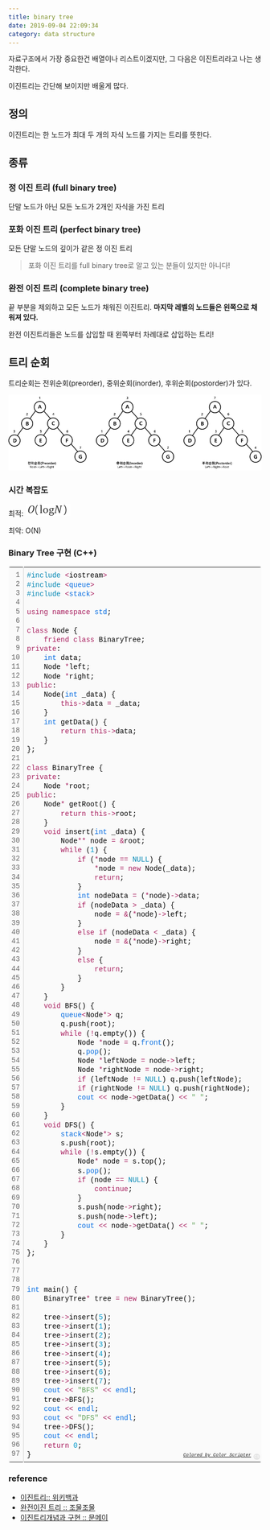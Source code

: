 ```yaml
---
title: binary tree
date: 2019-09-04 22:09:34
category: data structure
---
```


자료구조에서 가장 중요한건 배열이나 리스트이겠지만, 그 다음은 이진트리라고 나는 생각한다.

이진트리는 간단해 보이지만 배울게 많다.

## 정의

이진트리는 한 노드가 최대 두 개의 자식 노드를 가지는 트리를 뜻한다.

## 종류

### 정 이진 트리 (full binary tree)

단말 노드가 아닌 모든 노드가 2개인 자식을 가진 트리

### 포화 이진 트리 (perfect binary tree)

모든 단말 노드의 깊이가 같은 정 이진 트리

> 포화 이진 트리를 full binary tree로 알고 있는 분들이 있지만 아니다!

### 완전 이진 트리 (complete binary tree)

끝 부분을 제외하고 모든 노드가 채워진 이진트리. **마지막 레벨의 노드들은 왼쪽으로 채워져 있다.**

완전 이진트리들은 노드를 삽입할 때 왼쪽부터 차례대로 삽입하는 트리!

## 트리 순회

트리순회는 전위순회(preorder), 중위순회(inorder), 후위순회(postorder)가 있다.

<img src='./images/binary01.png'/>

### 시간 복잡도

최적: ![img](./images/binary02.png)

최악: O(N)

### Binary Tree 구현 (C++)

<div class="colorscripter-code" style="color:#010101;font-family:Consolas, 'Liberation Mono', Menlo, Courier, monospace !important; position:relative !important;overflow:auto"><table class="colorscripter-code-table" style="margin:0;padding:0;border:none;background-color:#fafafa;border-radius:4px;" cellspacing="0" cellpadding="0"><tr><td style="padding:6px;border-right:2px solid #e5e5e5"><div style="margin:0;padding:0;word-break:normal;text-align:right;color:#666;font-family:Consolas, 'Liberation Mono', Menlo, Courier, monospace !important;line-height:130%"><div style="line-height:130%">1</div><div style="line-height:130%">2</div><div style="line-height:130%">3</div><div style="line-height:130%">4</div><div style="line-height:130%">5</div><div style="line-height:130%">6</div><div style="line-height:130%">7</div><div style="line-height:130%">8</div><div style="line-height:130%">9</div><div style="line-height:130%">10</div><div style="line-height:130%">11</div><div style="line-height:130%">12</div><div style="line-height:130%">13</div><div style="line-height:130%">14</div><div style="line-height:130%">15</div><div style="line-height:130%">16</div><div style="line-height:130%">17</div><div style="line-height:130%">18</div><div style="line-height:130%">19</div><div style="line-height:130%">20</div><div style="line-height:130%">21</div><div style="line-height:130%">22</div><div style="line-height:130%">23</div><div style="line-height:130%">24</div><div style="line-height:130%">25</div><div style="line-height:130%">26</div><div style="line-height:130%">27</div><div style="line-height:130%">28</div><div style="line-height:130%">29</div><div style="line-height:130%">30</div><div style="line-height:130%">31</div><div style="line-height:130%">32</div><div style="line-height:130%">33</div><div style="line-height:130%">34</div><div style="line-height:130%">35</div><div style="line-height:130%">36</div><div style="line-height:130%">37</div><div style="line-height:130%">38</div><div style="line-height:130%">39</div><div style="line-height:130%">40</div><div style="line-height:130%">41</div><div style="line-height:130%">42</div><div style="line-height:130%">43</div><div style="line-height:130%">44</div><div style="line-height:130%">45</div><div style="line-height:130%">46</div><div style="line-height:130%">47</div><div style="line-height:130%">48</div><div style="line-height:130%">49</div><div style="line-height:130%">50</div><div style="line-height:130%">51</div><div style="line-height:130%">52</div><div style="line-height:130%">53</div><div style="line-height:130%">54</div><div style="line-height:130%">55</div><div style="line-height:130%">56</div><div style="line-height:130%">57</div><div style="line-height:130%">58</div><div style="line-height:130%">59</div><div style="line-height:130%">60</div><div style="line-height:130%">61</div><div style="line-height:130%">62</div><div style="line-height:130%">63</div><div style="line-height:130%">64</div><div style="line-height:130%">65</div><div style="line-height:130%">66</div><div style="line-height:130%">67</div><div style="line-height:130%">68</div><div style="line-height:130%">69</div><div style="line-height:130%">70</div><div style="line-height:130%">71</div><div style="line-height:130%">72</div><div style="line-height:130%">73</div><div style="line-height:130%">74</div><div style="line-height:130%">75</div><div style="line-height:130%">76</div><div style="line-height:130%">77</div><div style="line-height:130%">78</div><div style="line-height:130%">79</div><div style="line-height:130%">80</div><div style="line-height:130%">81</div><div style="line-height:130%">82</div><div style="line-height:130%">83</div><div style="line-height:130%">84</div><div style="line-height:130%">85</div><div style="line-height:130%">86</div><div style="line-height:130%">87</div><div style="line-height:130%">88</div><div style="line-height:130%">89</div><div style="line-height:130%">90</div><div style="line-height:130%">91</div><div style="line-height:130%">92</div><div style="line-height:130%">93</div><div style="line-height:130%">94</div><div style="line-height:130%">95</div><div style="line-height:130%">96</div><div style="line-height:130%">97</div></div></td><td style="padding:6px 0;text-align:left"><div style="margin:0;padding:0;color:#010101;font-family:Consolas, 'Liberation Mono', Menlo, Courier, monospace !important;line-height:130%"><div style="padding:0 6px; white-space:pre; line-height:130%"><span style="color:#0086b3">#include</span>&nbsp;<span style="color:#ff3399"></span><span style="color:#a71d5d">&lt;</span>iostream<span style="color:#ff3399"></span><span style="color:#a71d5d">&gt;</span></div><div style="padding:0 6px; white-space:pre; line-height:130%"><span style="color:#0086b3">#include</span>&nbsp;<span style="color:#ff3399"></span><span style="color:#a71d5d">&lt;</span><span style="color:#066de2">queue</span><span style="color:#a71d5d">&gt;</span></div><div style="padding:0 6px; white-space:pre; line-height:130%"><span style="color:#0086b3">#include</span>&nbsp;<span style="color:#ff3399"></span><span style="color:#a71d5d">&lt;</span><span style="color:#066de2">stack</span><span style="color:#a71d5d">&gt;</span></div><div style="padding:0 6px; white-space:pre; line-height:130%">&nbsp;</div><div style="padding:0 6px; white-space:pre; line-height:130%"><span style="color:#a71d5d">using</span>&nbsp;<span style="color:#a71d5d">namespace</span>&nbsp;<span style="color:#066de2">std</span>;</div><div style="padding:0 6px; white-space:pre; line-height:130%">&nbsp;</div><div style="padding:0 6px; white-space:pre; line-height:130%"><span style="color:#a71d5d">class</span>&nbsp;Node&nbsp;{</div><div style="padding:0 6px; white-space:pre; line-height:130%">&nbsp;&nbsp;&nbsp;&nbsp;<span style="color:#a71d5d">friend</span>&nbsp;<span style="color:#a71d5d">class</span>&nbsp;BinaryTree;</div><div style="padding:0 6px; white-space:pre; line-height:130%"><span style="color:#a71d5d">private</span>:</div><div style="padding:0 6px; white-space:pre; line-height:130%">&nbsp;&nbsp;&nbsp;&nbsp;<span style="color:#066de2">int</span>&nbsp;data;</div><div style="padding:0 6px; white-space:pre; line-height:130%">&nbsp;&nbsp;&nbsp;&nbsp;Node&nbsp;<span style="color:#ff3399"></span><span style="color:#a71d5d">*</span>left;</div><div style="padding:0 6px; white-space:pre; line-height:130%">&nbsp;&nbsp;&nbsp;&nbsp;Node&nbsp;<span style="color:#ff3399"></span><span style="color:#a71d5d">*</span>right;</div><div style="padding:0 6px; white-space:pre; line-height:130%"><span style="color:#a71d5d">public</span>:</div><div style="padding:0 6px; white-space:pre; line-height:130%">&nbsp;&nbsp;&nbsp;&nbsp;Node(<span style="color:#066de2">int</span>&nbsp;_data)&nbsp;{</div><div style="padding:0 6px; white-space:pre; line-height:130%">&nbsp;&nbsp;&nbsp;&nbsp;&nbsp;&nbsp;&nbsp;&nbsp;<span style="color:#a71d5d">this</span><span style="color:#a71d5d">-</span><span style="color:#ff3399"></span><span style="color:#a71d5d">&gt;</span>data&nbsp;<span style="color:#ff3399"></span><span style="color:#a71d5d">=</span>&nbsp;_data;</div><div style="padding:0 6px; white-space:pre; line-height:130%">&nbsp;&nbsp;&nbsp;&nbsp;}</div><div style="padding:0 6px; white-space:pre; line-height:130%">&nbsp;&nbsp;&nbsp;&nbsp;<span style="color:#066de2">int</span>&nbsp;getData()&nbsp;{</div><div style="padding:0 6px; white-space:pre; line-height:130%">&nbsp;&nbsp;&nbsp;&nbsp;&nbsp;&nbsp;&nbsp;&nbsp;<span style="color:#a71d5d">return</span>&nbsp;<span style="color:#a71d5d">this</span><span style="color:#a71d5d">-</span><span style="color:#ff3399"></span><span style="color:#a71d5d">&gt;</span>data;</div><div style="padding:0 6px; white-space:pre; line-height:130%">&nbsp;&nbsp;&nbsp;&nbsp;}</div><div style="padding:0 6px; white-space:pre; line-height:130%">};</div><div style="padding:0 6px; white-space:pre; line-height:130%">&nbsp;</div><div style="padding:0 6px; white-space:pre; line-height:130%"><span style="color:#a71d5d">class</span>&nbsp;BinaryTree&nbsp;{</div><div style="padding:0 6px; white-space:pre; line-height:130%"><span style="color:#a71d5d">private</span>:</div><div style="padding:0 6px; white-space:pre; line-height:130%">&nbsp;&nbsp;&nbsp;&nbsp;Node&nbsp;<span style="color:#ff3399"></span><span style="color:#a71d5d">*</span>root;</div><div style="padding:0 6px; white-space:pre; line-height:130%"><span style="color:#a71d5d">public</span>:</div><div style="padding:0 6px; white-space:pre; line-height:130%">&nbsp;&nbsp;&nbsp;&nbsp;Node<span style="color:#ff3399"></span><span style="color:#a71d5d">*</span>&nbsp;getRoot()&nbsp;{</div><div style="padding:0 6px; white-space:pre; line-height:130%">&nbsp;&nbsp;&nbsp;&nbsp;&nbsp;&nbsp;&nbsp;&nbsp;<span style="color:#a71d5d">return</span>&nbsp;<span style="color:#a71d5d">this</span><span style="color:#a71d5d">-</span><span style="color:#ff3399"></span><span style="color:#a71d5d">&gt;</span>root;</div><div style="padding:0 6px; white-space:pre; line-height:130%">&nbsp;&nbsp;&nbsp;&nbsp;}</div><div style="padding:0 6px; white-space:pre; line-height:130%">&nbsp;&nbsp;&nbsp;&nbsp;<span style="color:#a71d5d">void</span>&nbsp;insert(<span style="color:#066de2">int</span>&nbsp;_data)&nbsp;{</div><div style="padding:0 6px; white-space:pre; line-height:130%">&nbsp;&nbsp;&nbsp;&nbsp;&nbsp;&nbsp;&nbsp;&nbsp;Node<span style="color:#ff3399"></span><span style="color:#a71d5d">*</span><span style="color:#ff3399"></span><span style="color:#a71d5d">*</span>&nbsp;node&nbsp;<span style="color:#ff3399"></span><span style="color:#a71d5d">=</span>&nbsp;<span style="color:#ff3399"></span><span style="color:#a71d5d">&amp;</span>root;</div><div style="padding:0 6px; white-space:pre; line-height:130%">&nbsp;&nbsp;&nbsp;&nbsp;&nbsp;&nbsp;&nbsp;&nbsp;<span style="color:#a71d5d">while</span>&nbsp;(<span style="color:#0099cc">1</span>)&nbsp;{</div><div style="padding:0 6px; white-space:pre; line-height:130%">&nbsp;&nbsp;&nbsp;&nbsp;&nbsp;&nbsp;&nbsp;&nbsp;&nbsp;&nbsp;&nbsp;&nbsp;<span style="color:#a71d5d">if</span>&nbsp;(<span style="color:#ff3399"></span><span style="color:#a71d5d">*</span>node&nbsp;<span style="color:#ff3399"></span><span style="color:#a71d5d">=</span><span style="color:#ff3399"></span><span style="color:#a71d5d">=</span>&nbsp;<span style="color:#0086b3">NULL</span>)&nbsp;{</div><div style="padding:0 6px; white-space:pre; line-height:130%">&nbsp;&nbsp;&nbsp;&nbsp;&nbsp;&nbsp;&nbsp;&nbsp;&nbsp;&nbsp;&nbsp;&nbsp;&nbsp;&nbsp;&nbsp;&nbsp;<span style="color:#ff3399"></span><span style="color:#a71d5d">*</span>node&nbsp;<span style="color:#ff3399"></span><span style="color:#a71d5d">=</span>&nbsp;<span style="color:#a71d5d">new</span>&nbsp;Node(_data);</div><div style="padding:0 6px; white-space:pre; line-height:130%">&nbsp;&nbsp;&nbsp;&nbsp;&nbsp;&nbsp;&nbsp;&nbsp;&nbsp;&nbsp;&nbsp;&nbsp;&nbsp;&nbsp;&nbsp;&nbsp;<span style="color:#a71d5d">return</span>;</div><div style="padding:0 6px; white-space:pre; line-height:130%">&nbsp;&nbsp;&nbsp;&nbsp;&nbsp;&nbsp;&nbsp;&nbsp;&nbsp;&nbsp;&nbsp;&nbsp;}</div><div style="padding:0 6px; white-space:pre; line-height:130%">&nbsp;&nbsp;&nbsp;&nbsp;&nbsp;&nbsp;&nbsp;&nbsp;&nbsp;&nbsp;&nbsp;&nbsp;<span style="color:#066de2">int</span>&nbsp;nodeData&nbsp;<span style="color:#ff3399"></span><span style="color:#a71d5d">=</span>&nbsp;(<span style="color:#ff3399"></span><span style="color:#a71d5d">*</span>node)<span style="color:#ff3399"></span><span style="color:#a71d5d">-</span><span style="color:#ff3399"></span><span style="color:#a71d5d">&gt;</span>data;</div><div style="padding:0 6px; white-space:pre; line-height:130%">&nbsp;&nbsp;&nbsp;&nbsp;&nbsp;&nbsp;&nbsp;&nbsp;&nbsp;&nbsp;&nbsp;&nbsp;<span style="color:#a71d5d">if</span>&nbsp;(nodeData&nbsp;<span style="color:#ff3399"></span><span style="color:#a71d5d">&gt;</span>&nbsp;_data)&nbsp;{</div><div style="padding:0 6px; white-space:pre; line-height:130%">&nbsp;&nbsp;&nbsp;&nbsp;&nbsp;&nbsp;&nbsp;&nbsp;&nbsp;&nbsp;&nbsp;&nbsp;&nbsp;&nbsp;&nbsp;&nbsp;node&nbsp;<span style="color:#ff3399"></span><span style="color:#a71d5d">=</span>&nbsp;<span style="color:#ff3399"></span><span style="color:#a71d5d">&amp;</span>(<span style="color:#ff3399"></span><span style="color:#a71d5d">*</span>node)<span style="color:#ff3399"></span><span style="color:#a71d5d">-</span><span style="color:#ff3399"></span><span style="color:#a71d5d">&gt;</span>left;</div><div style="padding:0 6px; white-space:pre; line-height:130%">&nbsp;&nbsp;&nbsp;&nbsp;&nbsp;&nbsp;&nbsp;&nbsp;&nbsp;&nbsp;&nbsp;&nbsp;}</div><div style="padding:0 6px; white-space:pre; line-height:130%">&nbsp;&nbsp;&nbsp;&nbsp;&nbsp;&nbsp;&nbsp;&nbsp;&nbsp;&nbsp;&nbsp;&nbsp;<span style="color:#a71d5d">else</span>&nbsp;<span style="color:#a71d5d">if</span>&nbsp;(nodeData&nbsp;<span style="color:#ff3399"></span><span style="color:#a71d5d">&lt;</span>&nbsp;_data)&nbsp;{</div><div style="padding:0 6px; white-space:pre; line-height:130%">&nbsp;&nbsp;&nbsp;&nbsp;&nbsp;&nbsp;&nbsp;&nbsp;&nbsp;&nbsp;&nbsp;&nbsp;&nbsp;&nbsp;&nbsp;&nbsp;node&nbsp;<span style="color:#ff3399"></span><span style="color:#a71d5d">=</span>&nbsp;<span style="color:#ff3399"></span><span style="color:#a71d5d">&amp;</span>(<span style="color:#ff3399"></span><span style="color:#a71d5d">*</span>node)<span style="color:#ff3399"></span><span style="color:#a71d5d">-</span><span style="color:#ff3399"></span><span style="color:#a71d5d">&gt;</span>right;</div><div style="padding:0 6px; white-space:pre; line-height:130%">&nbsp;&nbsp;&nbsp;&nbsp;&nbsp;&nbsp;&nbsp;&nbsp;&nbsp;&nbsp;&nbsp;&nbsp;}</div><div style="padding:0 6px; white-space:pre; line-height:130%">&nbsp;&nbsp;&nbsp;&nbsp;&nbsp;&nbsp;&nbsp;&nbsp;&nbsp;&nbsp;&nbsp;&nbsp;<span style="color:#a71d5d">else</span>&nbsp;{</div><div style="padding:0 6px; white-space:pre; line-height:130%">&nbsp;&nbsp;&nbsp;&nbsp;&nbsp;&nbsp;&nbsp;&nbsp;&nbsp;&nbsp;&nbsp;&nbsp;&nbsp;&nbsp;&nbsp;&nbsp;<span style="color:#a71d5d">return</span>;</div><div style="padding:0 6px; white-space:pre; line-height:130%">&nbsp;&nbsp;&nbsp;&nbsp;&nbsp;&nbsp;&nbsp;&nbsp;&nbsp;&nbsp;&nbsp;&nbsp;}</div><div style="padding:0 6px; white-space:pre; line-height:130%">&nbsp;&nbsp;&nbsp;&nbsp;&nbsp;&nbsp;&nbsp;&nbsp;}</div><div style="padding:0 6px; white-space:pre; line-height:130%">&nbsp;&nbsp;&nbsp;&nbsp;}</div><div style="padding:0 6px; white-space:pre; line-height:130%">&nbsp;&nbsp;&nbsp;&nbsp;<span style="color:#a71d5d">void</span>&nbsp;BFS()&nbsp;{</div><div style="padding:0 6px; white-space:pre; line-height:130%">&nbsp;&nbsp;&nbsp;&nbsp;&nbsp;&nbsp;&nbsp;&nbsp;<span style="color:#066de2">queue</span><span style="color:#a71d5d">&lt;</span>Node<span style="color:#ff3399"></span><span style="color:#a71d5d">*</span><span style="color:#ff3399"></span><span style="color:#a71d5d">&gt;</span>&nbsp;q;</div><div style="padding:0 6px; white-space:pre; line-height:130%">&nbsp;&nbsp;&nbsp;&nbsp;&nbsp;&nbsp;&nbsp;&nbsp;q.push(root);</div><div style="padding:0 6px; white-space:pre; line-height:130%">&nbsp;&nbsp;&nbsp;&nbsp;&nbsp;&nbsp;&nbsp;&nbsp;<span style="color:#a71d5d">while</span>&nbsp;(<span style="color:#ff3399"></span><span style="color:#a71d5d">!</span>q.empty())&nbsp;{</div><div style="padding:0 6px; white-space:pre; line-height:130%">&nbsp;&nbsp;&nbsp;&nbsp;&nbsp;&nbsp;&nbsp;&nbsp;&nbsp;&nbsp;&nbsp;&nbsp;Node&nbsp;<span style="color:#ff3399"></span><span style="color:#a71d5d">*</span>node&nbsp;<span style="color:#ff3399"></span><span style="color:#a71d5d">=</span>&nbsp;q.<span style="color:#066de2">front</span>();</div><div style="padding:0 6px; white-space:pre; line-height:130%">&nbsp;&nbsp;&nbsp;&nbsp;&nbsp;&nbsp;&nbsp;&nbsp;&nbsp;&nbsp;&nbsp;&nbsp;q.<span style="color:#066de2">pop</span>();</div><div style="padding:0 6px; white-space:pre; line-height:130%">&nbsp;&nbsp;&nbsp;&nbsp;&nbsp;&nbsp;&nbsp;&nbsp;&nbsp;&nbsp;&nbsp;&nbsp;Node&nbsp;<span style="color:#ff3399"></span><span style="color:#a71d5d">*</span>leftNode&nbsp;<span style="color:#ff3399"></span><span style="color:#a71d5d">=</span>&nbsp;node<span style="color:#ff3399"></span><span style="color:#a71d5d">-</span><span style="color:#ff3399"></span><span style="color:#a71d5d">&gt;</span>left;</div><div style="padding:0 6px; white-space:pre; line-height:130%">&nbsp;&nbsp;&nbsp;&nbsp;&nbsp;&nbsp;&nbsp;&nbsp;&nbsp;&nbsp;&nbsp;&nbsp;Node&nbsp;<span style="color:#ff3399"></span><span style="color:#a71d5d">*</span>rightNode&nbsp;<span style="color:#ff3399"></span><span style="color:#a71d5d">=</span>&nbsp;node<span style="color:#ff3399"></span><span style="color:#a71d5d">-</span><span style="color:#ff3399"></span><span style="color:#a71d5d">&gt;</span>right;</div><div style="padding:0 6px; white-space:pre; line-height:130%">&nbsp;&nbsp;&nbsp;&nbsp;&nbsp;&nbsp;&nbsp;&nbsp;&nbsp;&nbsp;&nbsp;&nbsp;<span style="color:#a71d5d">if</span>&nbsp;(leftNode&nbsp;<span style="color:#ff3399"></span><span style="color:#a71d5d">!</span><span style="color:#ff3399"></span><span style="color:#a71d5d">=</span>&nbsp;<span style="color:#0086b3">NULL</span>)&nbsp;q.push(leftNode);</div><div style="padding:0 6px; white-space:pre; line-height:130%">&nbsp;&nbsp;&nbsp;&nbsp;&nbsp;&nbsp;&nbsp;&nbsp;&nbsp;&nbsp;&nbsp;&nbsp;<span style="color:#a71d5d">if</span>&nbsp;(rightNode&nbsp;<span style="color:#ff3399"></span><span style="color:#a71d5d">!</span><span style="color:#ff3399"></span><span style="color:#a71d5d">=</span>&nbsp;<span style="color:#0086b3">NULL</span>)&nbsp;q.push(rightNode);</div><div style="padding:0 6px; white-space:pre; line-height:130%">&nbsp;&nbsp;&nbsp;&nbsp;&nbsp;&nbsp;&nbsp;&nbsp;&nbsp;&nbsp;&nbsp;&nbsp;<span style="color:#066de2">cout</span>&nbsp;<span style="color:#ff3399"></span><span style="color:#a71d5d">&lt;</span><span style="color:#ff3399"></span><span style="color:#a71d5d">&lt;</span>&nbsp;node<span style="color:#ff3399"></span><span style="color:#a71d5d">-</span><span style="color:#ff3399"></span><span style="color:#a71d5d">&gt;</span>getData()&nbsp;<span style="color:#ff3399"></span><span style="color:#a71d5d">&lt;</span><span style="color:#ff3399"></span><span style="color:#a71d5d">&lt;</span>&nbsp;<span style="color:#63a35c">"&nbsp;"</span>;</div><div style="padding:0 6px; white-space:pre; line-height:130%">&nbsp;&nbsp;&nbsp;&nbsp;&nbsp;&nbsp;&nbsp;&nbsp;}</div><div style="padding:0 6px; white-space:pre; line-height:130%">&nbsp;&nbsp;&nbsp;&nbsp;}</div><div style="padding:0 6px; white-space:pre; line-height:130%">&nbsp;&nbsp;&nbsp;&nbsp;<span style="color:#a71d5d">void</span>&nbsp;DFS()&nbsp;{</div><div style="padding:0 6px; white-space:pre; line-height:130%">&nbsp;&nbsp;&nbsp;&nbsp;&nbsp;&nbsp;&nbsp;&nbsp;<span style="color:#066de2">stack</span><span style="color:#a71d5d">&lt;</span>Node<span style="color:#ff3399"></span><span style="color:#a71d5d">*</span><span style="color:#ff3399"></span><span style="color:#a71d5d">&gt;</span>&nbsp;s;</div><div style="padding:0 6px; white-space:pre; line-height:130%">&nbsp;&nbsp;&nbsp;&nbsp;&nbsp;&nbsp;&nbsp;&nbsp;s.push(root);</div><div style="padding:0 6px; white-space:pre; line-height:130%">&nbsp;&nbsp;&nbsp;&nbsp;&nbsp;&nbsp;&nbsp;&nbsp;<span style="color:#a71d5d">while</span>&nbsp;(<span style="color:#ff3399"></span><span style="color:#a71d5d">!</span>s.empty())&nbsp;{</div><div style="padding:0 6px; white-space:pre; line-height:130%">&nbsp;&nbsp;&nbsp;&nbsp;&nbsp;&nbsp;&nbsp;&nbsp;&nbsp;&nbsp;&nbsp;&nbsp;Node<span style="color:#ff3399"></span><span style="color:#a71d5d">*</span>&nbsp;node&nbsp;<span style="color:#ff3399"></span><span style="color:#a71d5d">=</span>&nbsp;s.top();</div><div style="padding:0 6px; white-space:pre; line-height:130%">&nbsp;&nbsp;&nbsp;&nbsp;&nbsp;&nbsp;&nbsp;&nbsp;&nbsp;&nbsp;&nbsp;&nbsp;s.<span style="color:#066de2">pop</span>();</div><div style="padding:0 6px; white-space:pre; line-height:130%">&nbsp;&nbsp;&nbsp;&nbsp;&nbsp;&nbsp;&nbsp;&nbsp;&nbsp;&nbsp;&nbsp;&nbsp;<span style="color:#a71d5d">if</span>&nbsp;(node&nbsp;<span style="color:#ff3399"></span><span style="color:#a71d5d">=</span><span style="color:#ff3399"></span><span style="color:#a71d5d">=</span>&nbsp;<span style="color:#0086b3">NULL</span>)&nbsp;{</div><div style="padding:0 6px; white-space:pre; line-height:130%">&nbsp;&nbsp;&nbsp;&nbsp;&nbsp;&nbsp;&nbsp;&nbsp;&nbsp;&nbsp;&nbsp;&nbsp;&nbsp;&nbsp;&nbsp;&nbsp;<span style="color:#a71d5d">continue</span>;</div><div style="padding:0 6px; white-space:pre; line-height:130%">&nbsp;&nbsp;&nbsp;&nbsp;&nbsp;&nbsp;&nbsp;&nbsp;&nbsp;&nbsp;&nbsp;&nbsp;}</div><div style="padding:0 6px; white-space:pre; line-height:130%">&nbsp;&nbsp;&nbsp;&nbsp;&nbsp;&nbsp;&nbsp;&nbsp;&nbsp;&nbsp;&nbsp;&nbsp;s.push(node<span style="color:#ff3399"></span><span style="color:#a71d5d">-</span><span style="color:#ff3399"></span><span style="color:#a71d5d">&gt;</span>right);</div><div style="padding:0 6px; white-space:pre; line-height:130%">&nbsp;&nbsp;&nbsp;&nbsp;&nbsp;&nbsp;&nbsp;&nbsp;&nbsp;&nbsp;&nbsp;&nbsp;s.push(node<span style="color:#ff3399"></span><span style="color:#a71d5d">-</span><span style="color:#ff3399"></span><span style="color:#a71d5d">&gt;</span>left);</div><div style="padding:0 6px; white-space:pre; line-height:130%">&nbsp;&nbsp;&nbsp;&nbsp;&nbsp;&nbsp;&nbsp;&nbsp;&nbsp;&nbsp;&nbsp;&nbsp;<span style="color:#066de2">cout</span>&nbsp;<span style="color:#ff3399"></span><span style="color:#a71d5d">&lt;</span><span style="color:#ff3399"></span><span style="color:#a71d5d">&lt;</span>&nbsp;node<span style="color:#ff3399"></span><span style="color:#a71d5d">-</span><span style="color:#ff3399"></span><span style="color:#a71d5d">&gt;</span>getData()&nbsp;<span style="color:#ff3399"></span><span style="color:#a71d5d">&lt;</span><span style="color:#ff3399"></span><span style="color:#a71d5d">&lt;</span>&nbsp;<span style="color:#63a35c">"&nbsp;"</span>;</div><div style="padding:0 6px; white-space:pre; line-height:130%">&nbsp;&nbsp;&nbsp;&nbsp;&nbsp;&nbsp;&nbsp;&nbsp;}</div><div style="padding:0 6px; white-space:pre; line-height:130%">&nbsp;&nbsp;&nbsp;&nbsp;}</div><div style="padding:0 6px; white-space:pre; line-height:130%">};</div><div style="padding:0 6px; white-space:pre; line-height:130%">&nbsp;</div><div style="padding:0 6px; white-space:pre; line-height:130%">&nbsp;</div><div style="padding:0 6px; white-space:pre; line-height:130%">&nbsp;</div><div style="padding:0 6px; white-space:pre; line-height:130%"><span style="color:#066de2">int</span>&nbsp;main()&nbsp;{</div><div style="padding:0 6px; white-space:pre; line-height:130%">&nbsp;&nbsp;&nbsp;&nbsp;BinaryTree<span style="color:#ff3399"></span><span style="color:#a71d5d">*</span>&nbsp;tree&nbsp;<span style="color:#ff3399"></span><span style="color:#a71d5d">=</span>&nbsp;<span style="color:#a71d5d">new</span>&nbsp;BinaryTree();</div><div style="padding:0 6px; white-space:pre; line-height:130%">&nbsp;</div><div style="padding:0 6px; white-space:pre; line-height:130%">&nbsp;&nbsp;&nbsp;&nbsp;tree<span style="color:#ff3399"></span><span style="color:#a71d5d">-</span><span style="color:#ff3399"></span><span style="color:#a71d5d">&gt;</span>insert(<span style="color:#0099cc">5</span>);</div><div style="padding:0 6px; white-space:pre; line-height:130%">&nbsp;&nbsp;&nbsp;&nbsp;tree<span style="color:#ff3399"></span><span style="color:#a71d5d">-</span><span style="color:#ff3399"></span><span style="color:#a71d5d">&gt;</span>insert(<span style="color:#0099cc">1</span>);</div><div style="padding:0 6px; white-space:pre; line-height:130%">&nbsp;&nbsp;&nbsp;&nbsp;tree<span style="color:#ff3399"></span><span style="color:#a71d5d">-</span><span style="color:#ff3399"></span><span style="color:#a71d5d">&gt;</span>insert(<span style="color:#0099cc">2</span>);</div><div style="padding:0 6px; white-space:pre; line-height:130%">&nbsp;&nbsp;&nbsp;&nbsp;tree<span style="color:#ff3399"></span><span style="color:#a71d5d">-</span><span style="color:#ff3399"></span><span style="color:#a71d5d">&gt;</span>insert(<span style="color:#0099cc">3</span>);</div><div style="padding:0 6px; white-space:pre; line-height:130%">&nbsp;&nbsp;&nbsp;&nbsp;tree<span style="color:#ff3399"></span><span style="color:#a71d5d">-</span><span style="color:#ff3399"></span><span style="color:#a71d5d">&gt;</span>insert(<span style="color:#0099cc">4</span>);</div><div style="padding:0 6px; white-space:pre; line-height:130%">&nbsp;&nbsp;&nbsp;&nbsp;tree<span style="color:#ff3399"></span><span style="color:#a71d5d">-</span><span style="color:#ff3399"></span><span style="color:#a71d5d">&gt;</span>insert(<span style="color:#0099cc">5</span>);</div><div style="padding:0 6px; white-space:pre; line-height:130%">&nbsp;&nbsp;&nbsp;&nbsp;tree<span style="color:#ff3399"></span><span style="color:#a71d5d">-</span><span style="color:#ff3399"></span><span style="color:#a71d5d">&gt;</span>insert(<span style="color:#0099cc">6</span>);</div><div style="padding:0 6px; white-space:pre; line-height:130%">&nbsp;&nbsp;&nbsp;&nbsp;tree<span style="color:#ff3399"></span><span style="color:#a71d5d">-</span><span style="color:#ff3399"></span><span style="color:#a71d5d">&gt;</span>insert(<span style="color:#0099cc">7</span>);</div><div style="padding:0 6px; white-space:pre; line-height:130%">&nbsp;&nbsp;&nbsp;&nbsp;<span style="color:#066de2">cout</span>&nbsp;<span style="color:#ff3399"></span><span style="color:#a71d5d">&lt;</span><span style="color:#ff3399"></span><span style="color:#a71d5d">&lt;</span>&nbsp;<span style="color:#63a35c">"BFS"</span>&nbsp;<span style="color:#ff3399"></span><span style="color:#a71d5d">&lt;</span><span style="color:#ff3399"></span><span style="color:#a71d5d">&lt;</span>&nbsp;<span style="color:#066de2">endl</span>;</div><div style="padding:0 6px; white-space:pre; line-height:130%">&nbsp;&nbsp;&nbsp;&nbsp;tree<span style="color:#ff3399"></span><span style="color:#a71d5d">-</span><span style="color:#ff3399"></span><span style="color:#a71d5d">&gt;</span>BFS();</div><div style="padding:0 6px; white-space:pre; line-height:130%">&nbsp;&nbsp;&nbsp;&nbsp;<span style="color:#066de2">cout</span>&nbsp;<span style="color:#ff3399"></span><span style="color:#a71d5d">&lt;</span><span style="color:#ff3399"></span><span style="color:#a71d5d">&lt;</span>&nbsp;<span style="color:#066de2">endl</span>;</div><div style="padding:0 6px; white-space:pre; line-height:130%">&nbsp;&nbsp;&nbsp;&nbsp;<span style="color:#066de2">cout</span>&nbsp;<span style="color:#ff3399"></span><span style="color:#a71d5d">&lt;</span><span style="color:#ff3399"></span><span style="color:#a71d5d">&lt;</span>&nbsp;<span style="color:#63a35c">"DFS"</span>&nbsp;<span style="color:#ff3399"></span><span style="color:#a71d5d">&lt;</span><span style="color:#ff3399"></span><span style="color:#a71d5d">&lt;</span>&nbsp;<span style="color:#066de2">endl</span>;</div><div style="padding:0 6px; white-space:pre; line-height:130%">&nbsp;&nbsp;&nbsp;&nbsp;tree<span style="color:#ff3399"></span><span style="color:#a71d5d">-</span><span style="color:#ff3399"></span><span style="color:#a71d5d">&gt;</span>DFS();</div><div style="padding:0 6px; white-space:pre; line-height:130%">&nbsp;&nbsp;&nbsp;&nbsp;<span style="color:#066de2">cout</span>&nbsp;<span style="color:#ff3399"></span><span style="color:#a71d5d">&lt;</span><span style="color:#ff3399"></span><span style="color:#a71d5d">&lt;</span>&nbsp;<span style="color:#066de2">endl</span>;</div><div style="padding:0 6px; white-space:pre; line-height:130%">&nbsp;&nbsp;&nbsp;&nbsp;<span style="color:#a71d5d">return</span>&nbsp;<span style="color:#0099cc">0</span>;</div><div style="padding:0 6px; white-space:pre; line-height:130%">}</div></div><div style="text-align:right;margin-top:-13px;margin-right:5px;font-size:9px;font-style:italic"><a href="http://colorscripter.com/info#e" target="_blank" style="color:#e5e5e5text-decoration:none">Colored by Color Scripter</a></div></td><td style="vertical-align:bottom;padding:0 2px 4px 0"><a href="http://colorscripter.com/info#e" target="_blank" style="text-decoration:none;color:white"><span style="font-size:9px;word-break:normal;background-color:#e5e5e5;color:white;border-radius:10px;padding:1px">cs</span></a></td></tr></table></div>



### reference

* [이진트리:: 위키백과](https://ko.wikipedia.org/wiki/%EC%9D%B4%EC%A7%84_%ED%8A%B8%EB%A6%AC)
* [완전이진 트리 :: 조물조물](https://jomuljomul.tistory.com/entry/완전이진트리Complete-Binary-Tree란)
* [이진트리개념과 구현 :: 문메이](https://meylady.tistory.com/16)